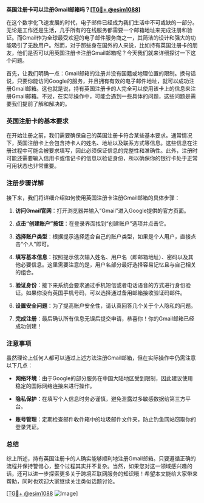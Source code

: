 **英国注册卡可以注册Gmail邮箱吗？[[TG💪+ @esim1088](https://t.me/s/esim1088)]**

在这个数字化飞速发展的时代，电子邮件已经成为我们生活中不可或缺的一部分。无论是工作还是生活，几乎所有的在线服务都需要一个邮箱地址来完成注册和验证。而Gmail作为全球最受欢迎的电子邮件服务商之一，其简洁的设计和强大的功能吸引了无数用户。然而，对于那些身在国外的人来说，比如持有英国注册卡的朋友，他们是否可以用英国注册卡注册Gmail邮箱呢？今天我们就来详细探讨一下这个问题。

首先，让我们明确一点：Gmail邮箱的注册并没有国籍或地理位置的限制。换句话说，只要你能访问Google的服务，并且拥有有效的电子邮件地址，就可以成功注册Gmail邮箱。这也就是说，持有英国注册卡的人完全可以使用该卡上的信息来注册Gmail邮箱。不过，在实际操作中，可能会遇到一些具体的问题，这些问题是需要我们提前了解和解决的。

### 英国注册卡的基本要求

在开始注册之前，我们需要确保自己的英国注册卡符合某些基本要求。通常情况下，英国注册卡上会包含持卡人的姓名、地址以及联系方式等信息。这些信息在注册过程中可能会被要求填写，因此必须保证信息的完整性和准确性。此外，注册时可能还需要输入信用卡或借记卡的信息以验证身份，所以确保你的银行卡处于正常可用状态也非常重要。

### 注册步骤详解

接下来，我们将详细介绍如何使用英国注册卡注册Gmail邮箱的具体步骤：

1. **访问Gmail官网**：打开浏览器并输入“Gmail”进入Google提供的官方页面。
   
2. **点击“创建账户”按钮**：在登录界面找到“创建账户”选项并点击它。

3. **选择账户类型**：根据提示选择适合自己的账户类型，如果是个人用户，直接点击“个人”即可。

4. **填写基本信息**：按照提示依次输入姓名、用户名（即邮箱地址）、密码以及其他必要信息。这里需要注意的是，用户名部分最好选择容易记忆且与自己相关的组合。

5. **验证身份**：接下来系统会要求通过手机短信或者电话语音的方式进行身份验证。如果你没有英国手机号码，可以选择通过备用邮箱接收验证码邮件。

6. **设置安全问题**：为了提高账户安全性，请认真回答几个关于个人隐私的问题。

7. **完成注册**：最后确认所有信息无误后提交申请，恭喜你！你的Gmail邮箱已经成功创建！

### 注意事项

虽然理论上任何人都可以通过上述方法注册Gmail邮箱，但在实际操作中仍需注意以下几点：

- **网络环境**：由于Google的部分服务在中国大陆地区受到限制，因此建议使用稳定的国际网络连接来进行操作。
  
- **隐私保护**：在填写个人信息时务必谨慎，避免泄露过多敏感数据给第三方平台。

- **账号管理**：定期检查邮件收件箱中的垃圾邮件文件夹，防止钓鱼网站窃取你的登录凭证。

### 总结

综上所述，持有英国注册卡的人确实能够顺利地注册Gmail邮箱。只要遵循正确的流程并保持警惕心，整个过程其实并不复杂。当然，如果您对这一领域感兴趣的话，还可以进一步探索更多关于跨境互联网服务的知识哦！希望本文能给大家带来帮助，同时也欢迎大家继续关注类似话题讨论。

[[TG💪+ @esim1088](https://t.me/s/esim1088) ![Image](https://i.postimg.cc/4NQfJmqS/Snipaste-2025-05-13-00-14-12.png)]